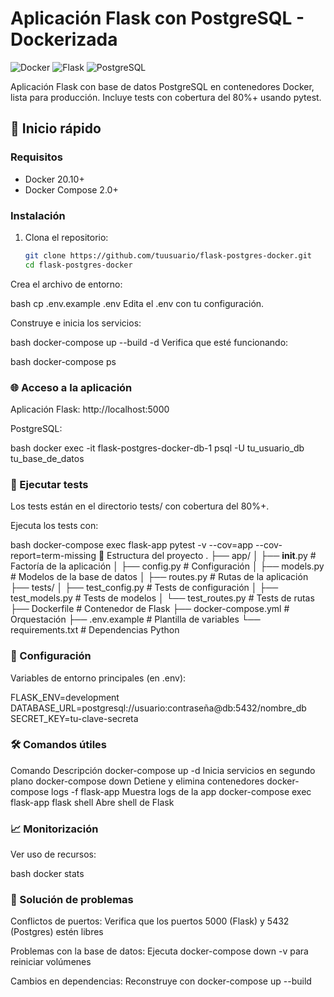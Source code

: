 # Aplicación Flask con PostgreSQL - Dockerizada

![Docker](https://img.shields.io/badge/Docker-2CA5E0?style=for-the-badge&logo=docker&logoColor=white)
![Flask](https://img.shields.io/badge/Flask-000000?style=for-the-badge&logo=flask&logoColor=white)
![PostgreSQL](https://img.shields.io/badge/PostgreSQL-316192?style=for-the-badge&logo=postgresql&logoColor=white)

Aplicación Flask con base de datos PostgreSQL en contenedores Docker, lista para producción. Incluye tests con cobertura del 80%+ usando pytest.

## 🚀 Inicio rápido

### Requisitos
- Docker 20.10+
- Docker Compose 2.0+

### Instalación
1. Clona el repositorio:
   ```bash
   git clone https://github.com/tuusuario/flask-postgres-docker.git
   cd flask-postgres-docker
Crea el archivo de entorno:

bash
cp .env.example .env
Edita el .env con tu configuración.

Construye e inicia los servicios:

bash
docker-compose up --build -d
Verifica que esté funcionando:

bash
docker-compose ps
### 🌐 Acceso a la aplicación
Aplicación Flask: http://localhost:5000

PostgreSQL:

bash
docker exec -it flask-postgres-docker-db-1 psql -U tu_usuario_db tu_base_de_datos
### 🧪 Ejecutar tests
Los tests están en el directorio tests/ con cobertura del 80%+.

Ejecuta los tests con:

bash
docker-compose exec flask-app pytest -v --cov=app --cov-report=term-missing
📂 Estructura del proyecto
.
├── app/
│   ├── __init__.py          # Factoría de la aplicación
│   ├── config.py            # Configuración
│   ├── models.py            # Modelos de la base de datos
│   ├── routes.py            # Rutas de la aplicación
├── tests/
│   ├── test_config.py       # Tests de configuración
│   ├── test_models.py       # Tests de modelos
│   └── test_routes.py       # Tests de rutas
├── Dockerfile               # Contenedor de Flask
├── docker-compose.yml       # Orquestación
├── .env.example             # Plantilla de variables
└── requirements.txt         # Dependencias Python

### 🔧 Configuración
Variables de entorno principales (en .env):


FLASK_ENV=development
DATABASE_URL=postgresql://usuario:contraseña@db:5432/nombre_db
SECRET_KEY=tu-clave-secreta

### 🛠️ Comandos útiles
Comando	Descripción
docker-compose up -d	Inicia servicios en segundo plano
docker-compose down	Detiene y elimina contenedores
docker-compose logs -f flask-app	Muestra logs de la app
docker-compose exec flask-app flask shell	Abre shell de Flask
### 📈 Monitorización
Ver uso de recursos:

bash
docker stats
### 🚨 Solución de problemas
Conflictos de puertos: Verifica que los puertos 5000 (Flask) y 5432 (Postgres) estén libres

Problemas con la base de datos: Ejecuta docker-compose down -v para reiniciar volúmenes

Cambios en dependencias: Reconstruye con docker-compose up --build